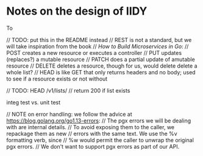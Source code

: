 # Notes on the design of IIDY

To 

  // TODO: put this in the README instead
  // REST is not a standard, but we will take inspiration from the book
  // _How to Build Microservices in Go_:
  // POST creates a new resource or executes a controller
  // PUT updates (replaces?) a mutable resource
  // PATCH does a partial update of amutable resource
  // DELETE deletes a resource, though for us, would delete delete a whole list?
  // HEAD is like GET that only returns headers and no body; used to see if a resource exists or not without 

  // TODO: HEAD /v1/lists/<listname>
  // return 200 if list exists

integ test vs. unit test

// NOTE on error handling: we follow the advice at https://blog.golang.org/go1.13-errors:
// The pgx errors we will be dealing with are internal details.
// To avoid exposing them to the caller, we repackage them as new
// errors with the same text. We use the %v formatting verb, since
// %w would permit the caller to unwrap the original pgx errors.
// We don't want to support pgx errors as part of our API.

